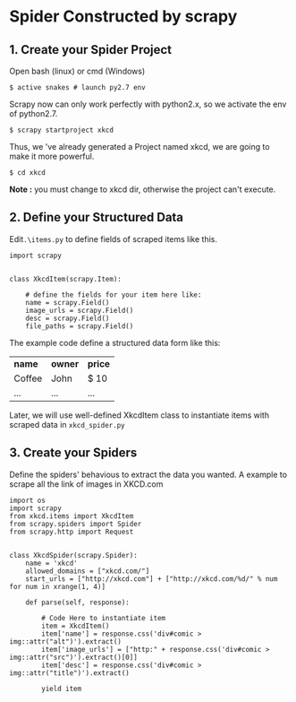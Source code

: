 # **Spider Constructed by scrapy**
## 1. Create your Spider Project
Open bash (linux) or cmd (Windows)

```
$ active snakes # launch py2.7 env
```

Scrapy now can only work perfectly with python2.x, so we activate the env of python2.7.

```
$ scrapy startproject xkcd
```

Thus, we 've already generated a Project named xkcd, we are going to make it more powerful.

```
$ cd xkcd
```

**Note :** you must change to xkcd dir, otherwise the project can't execute.

## 2. Define your Structured Data
Edit`.\items.py` to define fields of scraped items like this.

```
import scrapy


class XkcdItem(scrapy.Item):

    # define the fields for your item here like:
    name = scrapy.Field()
    image_urls = scrapy.Field()
    desc = scrapy.Field()
    file_paths = scrapy.Field()
```

The example code define a structured data form like this:
<center>
<table>
<tr><td><b>name</b></td><td><b>owner</b></td><td><b>price</b></td>
</tr><tr><td>Coffee</td><td>John</td><td>$ 10</td></tr><tr><td>...</td><td>...</td><td>...</td></tr>
</table>
</center>

Later, we will use well-defined XkcdItem class to instantiate items with scraped data in `xkcd_spider.py`

## 3. Create your Spiders
Define the spiders' behavious to extract the data you wanted. A example to scrape all the link of images in XKCD.com

```
import os
import scrapy
from xkcd.items import XkcdItem  
from scrapy.spiders import Spider
from scrapy.http import Request  


class XkcdSpider(scrapy.Spider):
    name = 'xkcd'
    allowed_domains = ["xkcd.com/"]  
    start_urls = ["http://xkcd.com"] + ["http://xkcd.com/%d/" % num for num in xrange(1, 4)]

    def parse(self, response):  

        # Code Here to instantiate item
        item = XkcdItem()
        item['name'] = response.css('div#comic > img::attr("alt")').extract()
        item['image_urls'] = ["http:" + response.css('div#comic > img::attr("src")').extract()[0]]
        item['desc'] = response.css('div#comic > img::attr("title")').extract()

        yield item
```
